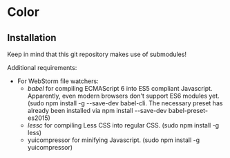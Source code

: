 # Color

## Installation

Keep in mind that this git repository makes use of submodules!

Additional requirements:
- For WebStorm file watchers:
  - *babel* for compiling ECMAScript 6 into ES5 compliant Javascript. Apparently, even modern browsers don't support ES6 modules yet. (sudo npm install -g --save-dev babel-cli. The necessary preset has already been installed via npm install --save-dev babel-preset-es2015)
  - *lessc* for compiling Less CSS into regular CSS. (sudo npm install -g less)
  - yuicompressor for minifying Javascript. (sudo npm install -g yuicompressor)
